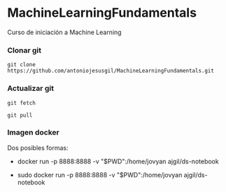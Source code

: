 # MachineLearningFundamentals
Curso de iniciación a Machine Learning

### Clonar git

`git clone https://github.com/antoniojesusgil/MachineLearningFundamentals.git`

### Actualizar git
`git fetch`

`git pull`


### Imagen docker

Dos posibles formas:

- docker run -p 8888:8888 -v "$PWD":/home/jovyan ajgil/ds-notebook

- sudo docker run -p 8888:8888 -v "$PWD":/home/jovyan ajgil/ds-notebook
